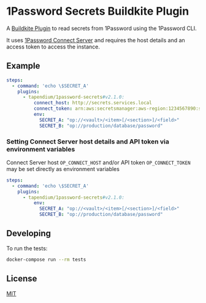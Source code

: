 # 1Password Secrets Buildkite Plugin

A [Buildkite Plugin](https://buildkite.com/docs/agent/v3/plugins) to read secrets from 1Password using the 1Password CLI. 

It uses [1Password Connect Server](https://developer.1password.com/docs/ci-cd/) and requires the host details and an access token to access the instance.

## Example

```yml
steps:
  - command: 'echo \$SECRET_A'
    plugins:
      - tapendium/1password-secrets#v2.1.0:
          connect_host: http://secrets.services.local
          connect_token: arn:aws:secretsmanager:aws-region:1234567890:secret:api-token-secret-name
          env:
            SECRET_A: "op://<vault>/<item>[/<section>]/<field>"
            SECRET_B: "op://production/database/password"
```

### Setting Connect Server host details and API token via environment variables

Connect Server host `OP_CONNECT_HOST` and/or API token `OP_CONNECT_TOKEN` may be set directly as environment variables

```yml
steps:
  - command: 'echo \$SECRET_A'
    plugins:
      - tapendium/1password-secrets#v2.1.0:
          env:
            SECRET_A: "op://<vault>/<item>[/<section>]/<field>"
            SECRET_B: "op://production/database/password"
```


## Developing

To run the tests:

```bash
docker-compose run --rm tests
```

## License

[MIT](https://opensource.org/licenses/MIT)
